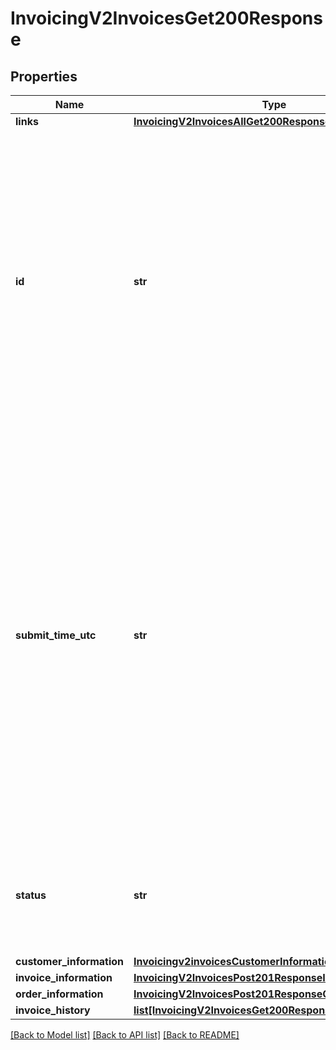 # InvoicingV2InvoicesGet200Response

## Properties
Name | Type | Description | Notes
------------ | ------------- | ------------- | -------------
**links** | [**InvoicingV2InvoicesAllGet200ResponseLinks1**](InvoicingV2InvoicesAllGet200ResponseLinks1.md) |  | [optional] 
**id** | **str** | An unique identification number to identify the submitted request. It is also appended to the endpoint of the resource.  On incremental authorizations, this value with be the same as the identification number returned in the original authorization response.  #### PIN debit Returned for all PIN debit services.  | [optional] 
**submit_time_utc** | **str** | Time of request in UTC. Format: &#x60;YYYY-MM-DDThh:mm:ssZ&#x60; **Example** &#x60;2016-08-11T22:47:57Z&#x60; equals August 11, 2016, at 22:47:57 (10:47:57 p.m.). The &#x60;T&#x60; separates the date and the time. The &#x60;Z&#x60; indicates UTC.  Returned by authorization service.  #### PIN debit Time when the PIN debit credit, PIN debit purchase or PIN debit reversal was requested.  Returned by PIN debit credit, PIN debit purchase or PIN debit reversal.  | [optional] 
**status** | **str** | The status of the invoice.  Possible values: - DRAFT - CREATED - SENT - PARTIAL - PAID - CANCELED  | [optional] 
**customer_information** | [**Invoicingv2invoicesCustomerInformation**](Invoicingv2invoicesCustomerInformation.md) |  | [optional] 
**invoice_information** | [**InvoicingV2InvoicesPost201ResponseInvoiceInformation**](InvoicingV2InvoicesPost201ResponseInvoiceInformation.md) |  | [optional] 
**order_information** | [**InvoicingV2InvoicesPost201ResponseOrderInformation**](InvoicingV2InvoicesPost201ResponseOrderInformation.md) |  | [optional] 
**invoice_history** | [**list[InvoicingV2InvoicesGet200ResponseInvoiceHistory]**](InvoicingV2InvoicesGet200ResponseInvoiceHistory.md) |  | [optional] 

[[Back to Model list]](../README.md#documentation-for-models) [[Back to API list]](../README.md#documentation-for-api-endpoints) [[Back to README]](../README.md)


